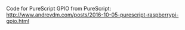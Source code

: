 Code for PureScript GPIO from PureScript: http://www.andrevdm.com/posts/2016-10-05-purescript-raspberrypi-gpio.html
